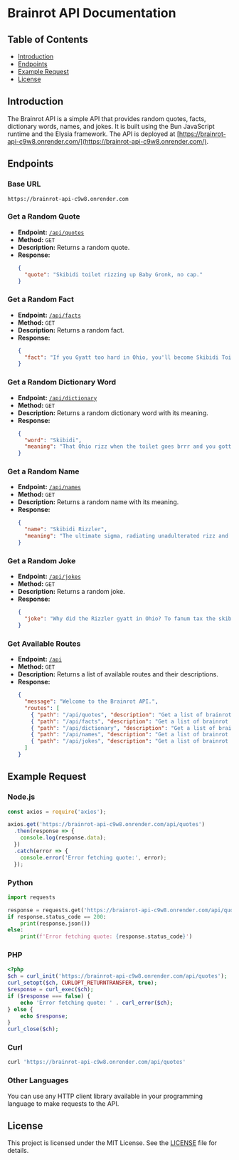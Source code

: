 # Brainrot API Documentation

## Table of Contents
- [Introduction](#introduction)
- [Endpoints](#endpoints)
- [Example Request](#example-request)
- [License](#license)

## Introduction

The Brainrot API is a simple API that provides random quotes, facts, dictionary words, names, and jokes. It is built using the Bun JavaScript runtime and the Elysia framework. The API is deployed at [https://brainrot-api-c9w8.onrender.com/](https://brainrot-api-c9w8.onrender.com/).

## Endpoints

### Base URL
```
https://brainrot-api-c9w8.onrender.com
```

### Get a Random Quote
- **Endpoint:** [`/api/quotes`](/api/quotes)
- **Method:** `GET`
- **Description:** Returns a random quote.
- **Response:**
  ```json
  {
    "quote": "Skibidi toilet rizzing up Baby Gronk, no cap."
  }
  ```

### Get a Random Fact
- **Endpoint:** [`/api/facts`](/api/facts)
- **Method:** `GET`
- **Description:** Returns a random fact.
- **Response:**
  ```json
  {
    "fact": "If you Gyatt too hard in Ohio, you'll become Skibidi Toilet."
  }
  ```

### Get a Random Dictionary Word
- **Endpoint:** [`/api/dictionary`](/api/dictionary)
- **Method:** `GET`
- **Description:** Returns a random dictionary word with its meaning.
- **Response:**
  ```json
  {
    "word": "Skibidi",
    "meaning": "That Ohio rizz when the toilet goes brrr and you gotta hit the fanum tax. Basically, it's a sigma move, no cap."
  }
  ```

### Get a Random Name
- **Endpoint:** [`/api/names`](/api/names)
- **Method:** `GET`
- **Description:** Returns a random name with its meaning.
- **Response:**
  ```json
  {
    "name": "Skibidi Rizzler",
    "meaning": "The ultimate sigma, radiating unadulterated rizz and skibidi energy. He's so Ohio it's bussin'."
  }
  ```

### Get a Random Joke
- **Endpoint:** [`/api/jokes`](/api/jokes)
- **Method:** `GET`
- **Description:** Returns a random joke.
- **Response:**
  ```json
  {
    "joke": "Why did the Rizzler gyatt in Ohio? To fanum tax the skibidi toilet, no cap!"
  }
  ```

### Get Available Routes
- **Endpoint:** [`/api`](/api)
- **Method:** `GET`
- **Description:** Returns a list of available routes and their descriptions.
- **Response:**
  ```json
  {
    "message": "Welcome to the Brainrot API.",
    "routes": [
      { "path": "/api/quotes", "description": "Get a list of brainrot quotes" },
      { "path": "/api/facts", "description": "Get a list of brainrot facts" },
      { "path": "/api/dictionary", "description": "Get a list of brainrot dictionary words" },
      { "path": "/api/names", "description": "Get a list of brainrot names" },
      { "path": "/api/jokes", "description": "Get a list of brainrot jokes" }
    ]
  }
  ```

## Example Request

### Node.js
```javascript
const axios = require('axios');

axios.get('https://brainrot-api-c9w8.onrender.com/api/quotes')
  .then(response => {
    console.log(response.data);
  })
  .catch(error => {
    console.error('Error fetching quote:', error);
  });
```

### Python
```python
import requests

response = requests.get('https://brainrot-api-c9w8.onrender.com/api/quotes')
if response.status_code == 200:
    print(response.json())
else:
    print(f'Error fetching quote: {response.status_code}')
```

### PHP
```php
<?php
$ch = curl_init('https://brainrot-api-c9w8.onrender.com/api/quotes');
curl_setopt($ch, CURLOPT_RETURNTRANSFER, true);
$response = curl_exec($ch);
if ($response === false) {
    echo 'Error fetching quote: ' . curl_error($ch);
} else {
    echo $response;
}
curl_close($ch);
```

### Curl
```bash
curl 'https://brainrot-api-c9w8.onrender.com/api/quotes'
```

### Other Languages
You can use any HTTP client library available in your programming language to make requests to the API.

## License

This project is licensed under the MIT License. See the [LICENSE](LICENSE) file for details.
